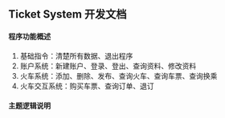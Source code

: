 ## Ticket System 开发文档

#### 程序功能概述

1. 基础指令：清楚所有数据、退出程序
2. 账户系统：新建账户、登录、登出、查询资料、修改资料
3. 火车系统：添加、删除、发布、查询火车、查询车票、查询换乘
4. 火车交互系统：购买车票、查询订单、退订

#### 主题逻辑说明